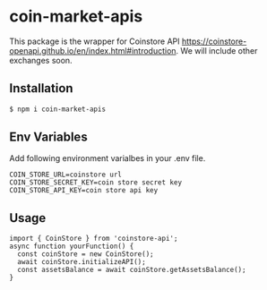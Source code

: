 # coin-market-apis

This package is the wrapper for Coinstore API https://coinstore-openapi.github.io/en/index.html#introduction. We will include other exchanges soon.

## Installation
```bash
$ npm i coin-market-apis
```

## Env Variables
Add following environment varialbes in your .env file.
```
COIN_STORE_URL=coinstore url
COIN_STORE_SECRET_KEY=coin store secret key
COIN_STORE_API_KEY=coin store api key
```

## Usage
```
import { CoinStore } from 'coinstore-api';
async function yourFunction() {
  const coinStore = new CoinStore();
  await coinStore.initializeAPI();
  const assetsBalance = await coinStore.getAssetsBalance();
}
```
